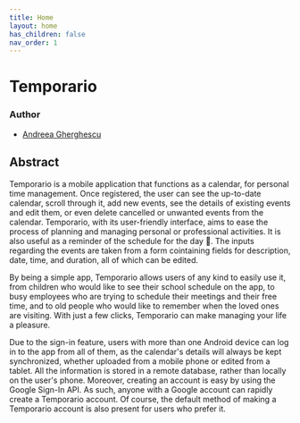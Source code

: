 ```yaml
---
title: Home
layout: home
has_children: false
nav_order: 1
---
```


# Temporario

### Author
- [Andreea Gherghescu](mailto:andreea.gherghescu@studio.unibo.it)

## Abstract
Temporario is a mobile application that functions as a calendar, for personal time management. Once registered, the user can see the up-to-date calendar, scroll through it, add new events, see the details of existing events and edit them, or even delete cancelled or unwanted events from the calendar. Temporario, with its user-friendly interface, aims to ease the process of planning and managing personal or professional activities. It is also useful as a reminder of the schedule for the day 📅. The inputs regarding the events are taken from a form cointaining fields for description, date, time, and duration, all of which can be edited. 

By being a simple app, Temporario allows users of any kind to easily use it, from children who would like to see their school schedule on the app, to busy employees who are trying to schedule their meetings and their free time, and to old people who would like to remember when the loved ones are visiting. With just a few clicks, Temporario can make managing your life a pleasure.

Due to the sign-in feature, users with more than one Android device can log in to the app from all of them, as the calendar's details will always be kept synchronized, whether uploaded from a mobile phone or edited from a tablet. All the information is stored in a remote database, rather than locally on the user's phone. Moreover, creating an account is easy by using the Google Sign-In API. As such, anyone with a Google account can rapidly create a Temporario account. Of course, the default method of making a Temporario account is also present for users who prefer it.
